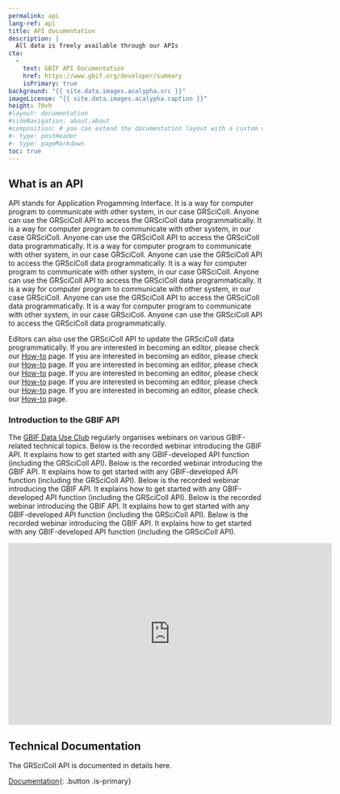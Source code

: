 ```yaml
---
permalink: api
lang-ref: api
title: API documentation
description: |
  All data is freely available through our APIs
cta:
  - 
    text: GBIF API Documentation
    href: https://www.gbif.org/developer/summary
    isPrimary: true
background: "{{ site.data.images.acalypha.src }}"
imageLicense: "{{ site.data.images.acalypha.caption }}"
height: 70vh
#layout: documentation
#sideNavigation: about.about
#composition: # you can extend the documentation layout with a custom composition
#- type: postHeader
#- type: pageMarkdown
toc: true
---
```


## What is an API

API stands for Application Progamming Interface. It is a way for computer program to communicate with other system, in our case GRSciColl. Anyone can use the GRSciColl API to access the GRSciColl data programmatically. It is a way for computer program to communicate with other system, in our case GRSciColl. Anyone can use the GRSciColl API to access the GRSciColl data programmatically. It is a way for computer program to communicate with other system, in our case GRSciColl. Anyone can use the GRSciColl API to access the GRSciColl data programmatically. It is a way for computer program to communicate with other system, in our case GRSciColl. Anyone can use the GRSciColl API to access the GRSciColl data programmatically. It is a way for computer program to communicate with other system, in our case GRSciColl. Anyone can use the GRSciColl API to access the GRSciColl data programmatically. It is a way for computer program to communicate with other system, in our case GRSciColl. Anyone can use the GRSciColl API to access the GRSciColl data programmatically.

Editors can also use the GRSciColl API to update the GRSciColl data programmatically. If you are interested in becoming an editor, please check our [How-to](how-to#become-editor) page. If you are interested in becoming an editor, please check our [How-to](how-to#become-editor) page. If you are interested in becoming an editor, please check our [How-to](how-to#become-editor) page. If you are interested in becoming an editor, please check our [How-to](how-to#become-editor) page. If you are interested in becoming an editor, please check our [How-to](how-to#become-editor) page. If you are interested in becoming an editor, please check our [How-to](how-to#become-editor) page.

### Introduction to the GBIF API

The [GBIF Data Use Club](https://www.gbif.org/data-use-club) regularly organises webinars on various GBIF-related technical topics. Below is the recorded webinar introducing the GBIF API. It explains how to get started with any GBIF-developed API function (including the GRSciColl API). Below is the recorded webinar introducing the GBIF API. It explains how to get started with any GBIF-developed API function (including the GRSciColl API). Below is the recorded webinar introducing the GBIF API. It explains how to get started with any GBIF-developed API function (including the GRSciColl API). Below is the recorded webinar introducing the GBIF API. It explains how to get started with any GBIF-developed API function (including the GRSciColl API). Below is the recorded webinar introducing the GBIF API. It explains how to get started with any GBIF-developed API function (including the GRSciColl API).

<iframe title="vimeo-player" src="https://player.vimeo.com/video/797699677?h=e9fb58d307" width="640" height="360" frameborder="0" allowfullscreen></iframe>

## Technical Documentation

The GRSciColl API is documented in details here.

[Documentation](https://gbif.org/developer/registry#collections){: .button .is-primary}

